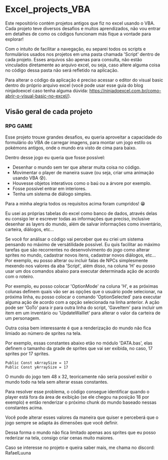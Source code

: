 # Excel_projects_VBA

Este repositório contém projetos antigos que fiz no excel usando o VBA. Cada projeto teve diversos desafios e muitos aprendizados, não vou entrar em detalhes de como os códigos funcionam más fique a vontade para explorar!

Com o intuito de facilitar a navegação, eu separei todos os scripts e formulários usados nos projetos em uma pasta chamada 'Script' dentro de cada projeto. Esses arquivos são apenas para consulta, não estão vinculados diretamente ao arquivo excel, ou seja, caso altere alguma coisa no código dessa pasta não será refletido na aplicação.

Para alterar o código da aplicação é preciso acessar o editor do visual basic dentro do próprio arquivo excel (você pode usar esse guia do blog ninjadoexcel caso tenha alguma dúvida: https://ninjadoexcel.com.br/como-abrir-o-visual-basic-no-excel/).


## Visão geral de cada projeto

### RPG GAME
Esse projeto trouxe grandes desafios, eu queria aproveitar a capacidade do formulário do VBA de carregar imagens, para montar um jogo estilo os pokémons antigos, onde o mundo era visto de cima para baixo.

Dentro desse jogo eu queria que fosse possível: 
* Desenhar o mundo sem ter que alterar muita coisa no código.
* Movimentar o player de maneira suave (ou seja, criar uma animação usando VBA :cold_sweat:).
* Houvesse objetos interativos como o baú ou a árvore por exemplo.
* Fosse possível entrar em interiores.
* Tenha um sistema de diálogo simples.

Para a minha alegria todos os requisitos acima foram cumpridos! :grin: 

Eu usei as próprias tabelas do excel como banco de dados, através delas eu consigo ler e escrever todas as informações que preciso, inclusive desenhar as layers do mundo, além de salvar informações como inventário, carteira, diálogos, etc...

Se você for análisar o código vai perceber que eu criei um sistema pensando no máximo de versátilidade possível. Eu quis facilitar ao máximo tarefas que são recorrentes no desenvolvimento do jogo como alterar sprites no mundo, cadastrar novos itens, cadastrar novos diálogos, etc... Por exemplo, eu posso alterar ou incluir falas de NPCs simplesmente mexendo nos valores da aba 'Script', além disso, na coluna 'H' eu posso usar um dos comandos abaixo para executar determinada ação de acordo com o roteiro.

Por exemplo, eu posso colocar 'OptionMode' na coluna 'H', e as próximas colunas definem quais vão ser as opções que o usuário pode selecionar, na próxima linha, eu posso colocar o comando 'OptionSelected' para executar alguma ação de acordo com a opção selecionada na linha anterior. A ação pode ser 'GoTo' para ir para outra linha do script, 'GaveItem' para incluír um item em um inventário ou 'UpdateWalllet' para alterar o valor da carteira de um personagem.

Outra coisa bem interessante é que a renderização do mundo não fica limiado ao número de sprites na tela. 

Por exemplo, essas constantes abaixo etão no módulo 'DATA.bas', elas definem o tamanho da grade de sprites que vai ser exibida, no caso, 17 sprites por 17 sprites.

```
Public Const xArraySize = 17
Public Const yArraySize = 17

```

O mundo do jogo tem 48 x 32, teoricamente não seria possível exibir o mundo todo na tela sem alterar essas constantes.

Para resolver esse problema, o código consegue identificar quando o player está fora da área de exibição (se ele chegou na posição 18 por exemplo) e então renderizar o próximo chunk do mundo baseado nessas constantes acima. 

Você pode alterar esses valores da maneira que quiser e perceberá que o jogo sempre se adapta ás dimensões que você definir.

Dessa forma o mundo não fica limitado apenas aos sprites que eu posso rederizar na tela, consigo criar cenas muito maiores.



Caso se interesse no projeto e queira saber mais, me chama no discord: RafaelLuuna



